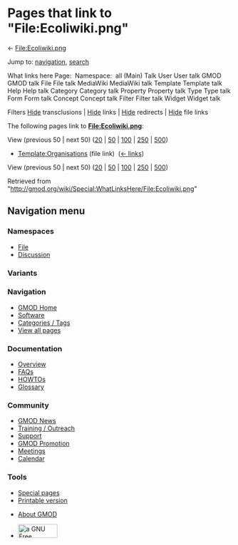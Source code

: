 <div id="mw-page-base" class="noprint">

</div>

<div id="mw-head-base" class="noprint">

</div>

<div id="content" class="mw-body" role="main">

<span id="top"></span>

<div id="mw-js-message" style="display:none;">

</div>



# <span dir="auto">Pages that link to "File:Ecoliwiki.png"</span>

<div id="bodyContent">

<div id="contentSub">

← [File:Ecoliwiki.png](/wiki/File:Ecoliwiki.png "File:Ecoliwiki.png")

</div>

<div id="jump-to-nav" class="mw-jump">

Jump to: [navigation](#mw-navigation), [search](#p-search)

</div>

<div id="mw-content-text">

What links here Page:  Namespace:  all (Main) Talk User User talk GMOD
GMOD talk File File talk MediaWiki MediaWiki talk Template Template talk
Help Help talk Category Category talk Property Property talk Type Type
talk Form Form talk Concept Concept talk Filter Filter talk Widget
Widget talk

Filters
[Hide](/mediawiki/index.php?title=Special:WhatLinksHere/File:Ecoliwiki.png&hidetrans=1 "Special:WhatLinksHere/File:Ecoliwiki.png")
transclusions \|
[Hide](/mediawiki/index.php?title=Special:WhatLinksHere/File:Ecoliwiki.png&hidelinks=1 "Special:WhatLinksHere/File:Ecoliwiki.png")
links \|
[Hide](/mediawiki/index.php?title=Special:WhatLinksHere/File:Ecoliwiki.png&hideredirs=1 "Special:WhatLinksHere/File:Ecoliwiki.png")
redirects \|
[Hide](/mediawiki/index.php?title=Special:WhatLinksHere/File:Ecoliwiki.png&hideimages=1 "Special:WhatLinksHere/File:Ecoliwiki.png")
file links

The following pages link to
**[File:Ecoliwiki.png](/wiki/File:Ecoliwiki.png "File:Ecoliwiki.png")**:

View (previous 50 \| next 50)
([20](/mediawiki/index.php?title=Special:WhatLinksHere/File:Ecoliwiki.png&limit=20 "Special:WhatLinksHere/File:Ecoliwiki.png")
\|
[50](/mediawiki/index.php?title=Special:WhatLinksHere/File:Ecoliwiki.png&limit=50 "Special:WhatLinksHere/File:Ecoliwiki.png")
\|
[100](/mediawiki/index.php?title=Special:WhatLinksHere/File:Ecoliwiki.png&limit=100 "Special:WhatLinksHere/File:Ecoliwiki.png")
\|
[250](/mediawiki/index.php?title=Special:WhatLinksHere/File:Ecoliwiki.png&limit=250 "Special:WhatLinksHere/File:Ecoliwiki.png")
\|
[500](/mediawiki/index.php?title=Special:WhatLinksHere/File:Ecoliwiki.png&limit=500 "Special:WhatLinksHere/File:Ecoliwiki.png"))

- [Template:Organisations](/wiki/Template:Organisations "Template:Organisations")
  (file link) ‎ <span class="mw-whatlinkshere-tools">([←
  links](/mediawiki/index.php?title=Special:WhatLinksHere&target=Template%3AOrganisations "Special:WhatLinksHere"))</span>

View (previous 50 \| next 50)
([20](/mediawiki/index.php?title=Special:WhatLinksHere/File:Ecoliwiki.png&limit=20 "Special:WhatLinksHere/File:Ecoliwiki.png")
\|
[50](/mediawiki/index.php?title=Special:WhatLinksHere/File:Ecoliwiki.png&limit=50 "Special:WhatLinksHere/File:Ecoliwiki.png")
\|
[100](/mediawiki/index.php?title=Special:WhatLinksHere/File:Ecoliwiki.png&limit=100 "Special:WhatLinksHere/File:Ecoliwiki.png")
\|
[250](/mediawiki/index.php?title=Special:WhatLinksHere/File:Ecoliwiki.png&limit=250 "Special:WhatLinksHere/File:Ecoliwiki.png")
\|
[500](/mediawiki/index.php?title=Special:WhatLinksHere/File:Ecoliwiki.png&limit=500 "Special:WhatLinksHere/File:Ecoliwiki.png"))

</div>

<div class="printfooter">

Retrieved from
"<http://gmod.org/wiki/Special:WhatLinksHere/File:Ecoliwiki.png>"

</div>

<div id="catlinks" class="catlinks catlinks-allhidden">

</div>

<div class="visualClear">

</div>

</div>

</div>

<div id="mw-navigation">

## Navigation menu

<div id="mw-head">



<div id="left-navigation">

<div id="p-namespaces" class="vectorTabs" role="navigation"
aria-labelledby="p-namespaces-label">

### Namespaces

- <span id="ca-nstab-image"><a href="/wiki/File:Ecoliwiki.png" accesskey="c"
  title="View the file page [c]">File</a></span>
- <span id="ca-talk"><a
  href="/mediawiki/index.php?title=File_talk:Ecoliwiki.png&amp;action=edit&amp;redlink=1"
  accesskey="t"
  title="Discussion about the content page [t]">Discussion</a></span>

</div>

<div id="p-variants" class="vectorMenu emptyPortlet" role="navigation"
aria-labelledby="p-variants-label">

### 

### Variants[](#)

<div class="menu">

</div>

</div>

</div>

<div id="right-navigation">





</div>



</div>

</div>

</div>

<div id="mw-panel">

<div id="p-logo" role="banner">

<a href="/wiki/Main_Page"
style="background-image: url(http://gmod.org/images/GMOD-cogs.png);"
title="Visit the main page"></a>

</div>

<div id="p-Navigation" class="portal" role="navigation"
aria-labelledby="p-Navigation-label">

### Navigation

<div class="body">

- <span id="n-GMOD-Home">[GMOD Home](/wiki/Main_Page)</span>
- <span id="n-Software">[Software](/wiki/GMOD_Components)</span>
- <span id="n-Categories-.2F-Tags">[Categories /
  Tags](/wiki/Categories)</span>
- <span id="n-View-all-pages">[View all
  pages](/wiki/Special:AllPages)</span>

</div>

</div>

<div id="p-Documentation" class="portal" role="navigation"
aria-labelledby="p-Documentation-label">

### Documentation

<div class="body">

- <span id="n-Overview">[Overview](/wiki/Overview)</span>
- <span id="n-FAQs">[FAQs](/wiki/Category:FAQ)</span>
- <span id="n-HOWTOs">[HOWTOs](/wiki/Category:HOWTO)</span>
- <span id="n-Glossary">[Glossary](/wiki/Glossary)</span>

</div>

</div>

<div id="p-Community" class="portal" role="navigation"
aria-labelledby="p-Community-label">

### Community

<div class="body">

- <span id="n-GMOD-News">[GMOD News](/wiki/GMOD_News)</span>
- <span id="n-Training-.2F-Outreach">[Training /
  Outreach](/wiki/Training_and_Outreach)</span>
- <span id="n-Support">[Support](/wiki/Support)</span>
- <span id="n-GMOD-Promotion">[GMOD
  Promotion](/wiki/GMOD_Promotion)</span>
- <span id="n-Meetings">[Meetings](/wiki/Meetings)</span>
- <span id="n-Calendar">[Calendar](/wiki/Calendar)</span>

</div>

</div>

<div id="p-tb" class="portal" role="navigation"
aria-labelledby="p-tb-label">

### Tools

<div class="body">

- <span id="t-specialpages"><a href="/wiki/Special:SpecialPages" accesskey="q"
  title="A list of all special pages [q]">Special pages</a></span>
- <span id="t-print"><a
  href="/mediawiki/index.php?title=Special:WhatLinksHere/File:Ecoliwiki.png&amp;printable=yes"
  rel="alternate" accesskey="p"
  title="Printable version of this page [p]">Printable version</a></span>

</div>

</div>

</div>

</div>

<div id="footer" role="contentinfo">

- <span id="footer-places-about">[About
  GMOD](/wiki/GMOD:About "GMOD:About")</span>

<!-- -->

- <span id="footer-copyrightico">[<img src="http://www.gnu.org/graphics/gfdl-logo-small.png" width="88"
  height="31" alt="a GNU Free Documentation License" />](http://www.gnu.org/licenses/fdl-1.3.html)</span>


<div style="clear:both">

</div>

</div>
